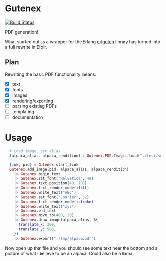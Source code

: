 # Gutenex

[![Build Status](https://travis-ci.org/SenecaSystems/gutenex.svg?branch=master)](https://travis-ci.org/SenecaSystems/gutenex)

PDF generation!


What started out as a wrapper for the Erlang [erlguten](https://github.com/ztmr/erlguten) library has turned into a full rewrite in Elixir.

## Plan

Rewriting the basic PDF functionality means:

- [x] text
- [x] fonts
- [x] images
- [x] rendering/exporting
- [ ] parsing existing PDFs
- [ ] templating
- [ ] documentation

# Usage

```elixir
  # Load image, get alias
  {alpaca_alias, alpaca_rendition} = Gutenex.PDF.Images.load("./test/support/images/alpaca.png")
  
  {:ok, pid} = Gutenex.start_link
  Gutenex.add_image(pid, alpaca_alias, alpaca_rendition)
    |> Gutenex.begin_text
    |> Gutenex.set_font("Helvetica", 48)
    |> Gutenex.text_position(40, 180)
    |> Gutenex.text_render_mode(:fill)
    |> Gutenex.write_text("ABC")
    |> Gutenex.set_font("Courier", 32)
    |> Gutenex.text_render_mode(:stroke)
    |> Gutenex.write_text("xyz")
    |> Gutenex.end_text
    |> Gutenex.move_to(400, 20)
    |> Gutenex.draw_image(alpaca_alias, %{
      translate_x: 300,
      translate_y: 500,
    })
    |> Gutenex.export("./tmp/alpaca.pdf")
```

Now open up that file and you should see some text near the bottom and a picture
of what I believe to be an alpaca. Could also be a llama.
